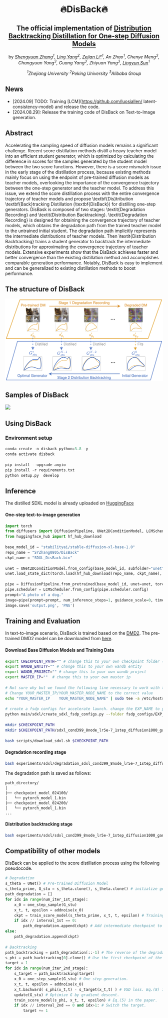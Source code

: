 <div align="center">
	
# 🔥DisBack🔥

## The official implementation of [Distribution Backtracking Distillation for One-step Diffusion Models](https://github.com/SYZhang0805/DisBack)
by *[Shengyuan Zhang](https://github.com/SYZhang0805)<sup>1</sup>, [Ling Yang](https://github.com/YangLing0818)<sup>2</sup>, [Zejian Li*](https://zejianli.github.io/)<sup>1</sup>, An Zhao<sup>1</sup>, Chenye Meng<sup>3</sup>, Changyuan Yang<sup>3</sup>, Guang Yang<sup>3</sup>, Zhiyuan Yang<sup>3</sup>, [Lingyun Sun](https://person.zju.edu.cn/sly)<sup>1</sup>*

*<sup>1</sup>Zhejiang University <sup>2</sup>Peking University <sup>3</sup>Alibaba Group*
</div>

## News
- [2024.09] TODO: Training [LCM](https://github.com/luosiallen/ latent-consistency-model) and release the code.
- [2024.08.29]: Release the training code of DisBack on Text-to-Image generation.

## Abstract
Accelerating the sampling speed of diffusion models remains a significant challenge. Recent score distillation methods distill a heavy teacher model into an efficient student generator, which is optimized by calculating the difference in scores for the samples generated by the student model between the two score functions.
However, there is a score mismatch issue in the early stage of the distillation process, because existing methods mainly focus on using the endpoint of pre-trained diffusion models as teacher models, overlooking the importance of the convergence trajectory between the one-step generator and the teacher model.
To address this issue, we extend the score distillation process with the entire convergence trajectory of teacher models and propose \textbf{Dis}tribution \textbf{Back}tracking Distillation (\textbf{DisBack}) for distilling one-step generators. DisBask is composed of two stages: \textit{Degradation Recording} and \textit{Distribution Backtracking}. 
\textit{Degradation Recording} is designed for obtaining the convergence trajectory of teacher models, which obtains the degradation path from the trained teacher model to the untrained initial student. 
The degradation path implicitly represents the intermediate distributions of teacher models.
Then \textit{Distribution Backtracking} trains a student generator to backtrack the intermediate distributions for approximating the convergence trajectory of teacher models.
Extensive experiments show that the DisBack achieves faster and better convergence than the existing distillation method and accomplishes comparable generation performance.
Notably, DisBack is easy to implement and can be generalized to existing distillation methods to boost performance.

## The structure of DisBack
![](https://github.com/SYZhang0805/DisBack/blob/main/samples/structure.png)

## Samples of DisBack
![](https://github.com/SYZhang0805/DisBack/blob/main/samples/samples1.png)


## Using DisBack
### Environment setup
```python
conda create -n disback python=3.8 -y 
conda activate disback 

pip install --upgrade anyio
pip install -r requirements.txt
python setup.py  develop
```

## Inference

The distilled SDXL model is already uploaded on [HuggingFace](https://huggingface.co/SYZhang0805/DisBack)

#### One-step text-to-image generation
```python
import torch
from diffusers import DiffusionPipeline, UNet2DConditionModel, LCMScheduler
from huggingface_hub import hf_hub_download

base_model_id = "stabilityai/stable-diffusion-xl-base-1.0"
repo_name = "SYZhang0805/DisBack"
ckpt_name = "SDXL_DisBack.bin"

unet = UNet2DConditionModel.from_config(base_model_id, subfolder="unet").to("cuda", torch.float16)
unet.load_state_dict(torch.load(hf_hub_download(repo_name, ckpt_name), map_location="cuda"))

pipe = DiffusionPipeline.from_pretrained(base_model_id, unet=unet, torch_dtype=torch.float16, use_safetensors=True, variant="fp16").to("cuda")
pipe.scheduler = LCMScheduler.from_config(pipe.scheduler.config)
prompt="A photo of a dog." 
image=pipe(prompt=prompt, num_inference_steps=1, guidance_scale=0, timesteps=[399], height=1024, width=1024).images[0]
image.save('output.png', 'PNG')
```

## Training and Evaluation
In text-to-image scenario, DisBack is trained based on the [DMD2](https://tianweiy.github.io/dmd2/). The pre-trained DMD2 model can be downloaded from [here](https://huggingface.co/tianweiy/DMD2/tree/main/model/sdxl/sdxl_cond399_8node_lr5e-7_1step_diffusion1000_gan5e-3_guidance8_noinit_noode_checkpoint_model_024000).

#### Download Base Diffusion Models and Training Data 
```bash
export CHECKPOINT_PATH="" # change this to your own checkpoint folder (this should be a central directory shared across nodes)
export WANDB_ENTITY="" # change this to your own wandb entity
export WANDB_PROJECT="" # change this to your own wandb project
export MASTER_IP=""  # change this to your own master ip

# Not sure why but we found the following line necessary to work with the accelerate package in our system. 
# Change YOUR_MASTER_IP/YOUR_MASTER_NODE_NAME to the correct value 
echo "YOUR_MASTER_IP 	YOUR_MASTER_NODE_NAME" | sudo tee -a /etc/hosts

# create a fsdp configs for accelerate launch. change the EXP_NAME to your own experiment name 
python main/sdxl/create_sdxl_fsdp_configs.py --folder fsdp_configs/EXP_NAME  --master_ip $MASTER_IP --num_machines 8  --sharding_strategy 4

mkdir $CHECKPOINT_PATH
mkdir $CHECKPOINT_PATH/sdxl_cond399_8node_lr5e-7_1step_diffusion1000_gan5e-3_guidance8_noinit_noode_checkpoint_model_024000/

bash scripts/download_sdxl.sh $CHECKPOINT_PATH
```

#### Degradation recording stage
```bash
bash experiments/sdxl/degradation_sdxl_cond399_8node_lr5e-7_1step_diffusion1000_gan5e-3_guidance8_noinit_noode.sh
```
The degradation path is saved as follows:
```
path_directory/
│
├── checkpoint_model_024100/             
│   └── pytorch_model_1.bin          
├── checkpoint_model_024200/             
│   └── pytorch_model_1.bin      
...
```

#### Distribution backtracking stage
```bash
bash experiments/sdxl/sdxl_cond399_8node_lr5e-7_1step_diffusion1000_gan5e-3_guidance8_noinit_noode.sh
```

## Compatibility of other models
DisBack can be applied to the score distillation process using the following pseudocode.

```python
# Degradation
s_theta = UNet() # Pre-trained Diffusion Model
s_theta_prime, G_stu = s_theta.clone(), s_theta.clone() # initialize generator and the beginning of the degradation path.
path_degradation = []
for idx in range(num_iter_1st_stage):
	x_0 = one_step_sample(G_stu)
	x_t, t, epsilon = addnoise(x_0)
	ckpt = train_score_model(s_theta_prime, x_t, t, epsilon) # Training strategy depends on the type of pre-trained model used. Eq.(7) in the paper.
	if idx // interval_1st == 0:
		path_degradation.append(ckpt) # Add intermediate checkpoint to the degradation path.
else:
	path_degradation.append(ckpt)

# Backtracking 
path_backtracking = path_degradation[::-1] # The reverse of the degradation path is viewed as the convergence trajectory.
s_phi = path_backtracking[0].clone() # Use the first checkpoint of the convergence trajectory as the initial s_phi.
target = 1
for idx in range(num_iter_2nd_stage):
	s_target = path_backtracking[target]
	x_0 = one_step_sample(G_stu) # One step generation.
	x_t, t, epsilon = addnoise(x_0)
	x_t.bachward( s_phi(x_t,t) - s_target(x_t,t) ) # VSD loss. Eq.(8) in the paper.
	update(G_stu) # Optimize G by gradient descent.
	train_score_model(s_phi, x_t, t, epsilon) # Eq.(5) in the paper.
	if idx // interval_2nd == 0 and idx>1: # Switch the target.
		target += 1 
```

## 
